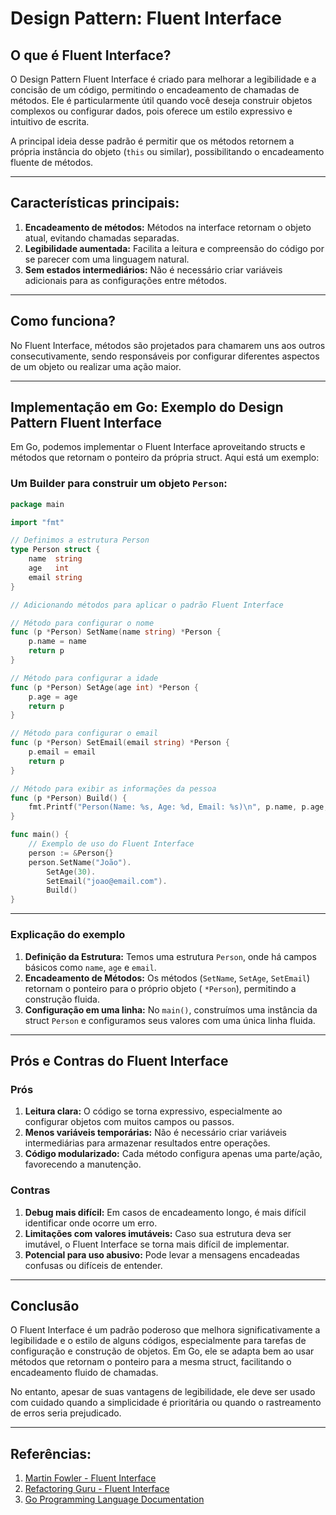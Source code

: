 # Design Pattern: Fluent Interface

## O que é Fluent Interface?

O Design Pattern Fluent Interface é criado para melhorar a legibilidade e a concisão de um código, permitindo o
encadeamento de chamadas de métodos. Ele é particularmente útil quando você deseja construir objetos complexos ou
configurar dados, pois oferece um estilo expressivo e intuitivo de escrita.

A principal ideia desse padrão é permitir que os métodos retornem a própria instância do objeto (`this` ou similar),
possibilitando o encadeamento fluente de métodos.

---

## Características principais:

1. **Encadeamento de métodos:** Métodos na interface retornam o objeto atual, evitando chamadas separadas.
2. **Legibilidade aumentada:** Facilita a leitura e compreensão do código por se parecer com uma linguagem natural.
3. **Sem estados intermediários:** Não é necessário criar variáveis adicionais para as configurações entre métodos.

---

## Como funciona?

No Fluent Interface, métodos são projetados para chamarem uns aos outros consecutivamente, sendo responsáveis por
configurar diferentes aspectos de um objeto ou realizar uma ação maior.

---

## Implementação em Go: Exemplo do Design Pattern Fluent Interface

Em Go, podemos implementar o Fluent Interface aproveitando structs e métodos que retornam o ponteiro da própria struct.
Aqui está um exemplo:

### Um Builder para construir um objeto `Person`:

```go
package main

import "fmt"

// Definimos a estrutura Person
type Person struct {
	name  string
	age   int
	email string
}

// Adicionando métodos para aplicar o padrão Fluent Interface

// Método para configurar o nome
func (p *Person) SetName(name string) *Person {
	p.name = name
	return p
}

// Método para configurar a idade
func (p *Person) SetAge(age int) *Person {
	p.age = age
	return p
}

// Método para configurar o email
func (p *Person) SetEmail(email string) *Person {
	p.email = email
	return p
}

// Método para exibir as informações da pessoa
func (p *Person) Build() {
	fmt.Printf("Person(Name: %s, Age: %d, Email: %s)\n", p.name, p.age, p.email)
}

func main() {
	// Exemplo de uso do Fluent Interface
	person := &Person{}
	person.SetName("João").
		SetAge(30).
		SetEmail("joao@email.com").
		Build()
}
```

---

### Explicação do exemplo

1. **Definição da Estrutura:** Temos uma estrutura `Person`, onde há campos básicos como `name`, `age` e `email`.
2. **Encadeamento de Métodos:** Os métodos (`SetName`, `SetAge`, `SetEmail`) retornam o ponteiro para o próprio objeto (
   `*Person`), permitindo a construção fluida.
3. **Configuração em uma linha:** No `main()`, construímos uma instância da struct `Person` e configuramos seus valores
   com uma única linha fluida.

---

## Prós e Contras do Fluent Interface

### **Prós**

1. **Leitura clara:** O código se torna expressivo, especialmente ao configurar objetos com muitos campos ou passos.
2. **Menos variáveis temporárias:** Não é necessário criar variáveis intermediárias para armazenar resultados entre
   operações.
3. **Código modularizado:** Cada método configura apenas uma parte/ação, favorecendo a manutenção.

### **Contras**

1. **Debug mais difícil:** Em casos de encadeamento longo, é mais difícil identificar onde ocorre um erro.
2. **Limitações com valores imutáveis:** Caso sua estrutura deva ser imutável, o Fluent Interface se torna mais difícil
   de implementar.
3. **Potencial para uso abusivo:** Pode levar a mensagens encadeadas confusas ou difíceis de entender.

---

## Conclusão

O Fluent Interface é um padrão poderoso que melhora significativamente a legibilidade e o estilo de alguns códigos,
especialmente para tarefas de configuração e construção de objetos. Em Go, ele se adapta bem ao usar métodos que
retornam o ponteiro para a mesma struct, facilitando o encadeamento fluido de chamadas.

No entanto, apesar de suas vantagens de legibilidade, ele deve ser usado com cuidado quando a simplicidade é prioritária
ou quando o rastreamento de erros seria prejudicado.

---

## Referências:

1. [Martin Fowler - Fluent Interface](https://martinfowler.com/bliki/FluentInterface.html)
2. [Refactoring Guru - Fluent Interface](https://refactoring.guru/design-patterns/fluent-interface)
3. [Go Programming Language Documentation](https://go.dev/doc/)

